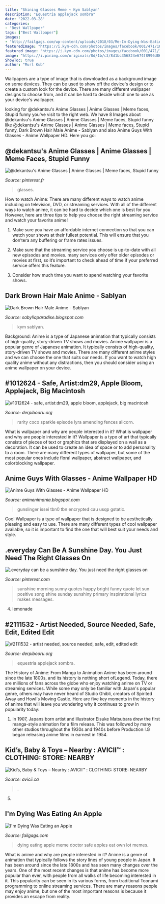 ```yaml
---
title: "Shining Glasses Meme ~ Kym Sablyan"
description: "Equestria applejack sombra"
date: "2022-03-28"
categories:
- "Best Wallpaper"
tags: ["Best Wallpaper"]
images:
- "http://failgags.com/wp-content/uploads/2018/03/Me-Im-Dying-Was-Eating-an-Apple-Doctor-You-Eat-Apples-a-Lot-Me-One-a-Day-Doctor-Youre-on-Your-Own-Meme-Meme.jpg"
featuredImage: "https://i.kym-cdn.com/photos/images/facebook/001/471/183/61b.jpg"
featured_image: "https://i.kym-cdn.com/photos/images/facebook/001/471/183/61b.jpg"
image: "https://i.pinimg.com/originals/8d/1b/c3/8d1bc356824e674f8996d86a69b71f67.jpg"
ShowToc: true
author: "Murl Kub"
---
```



Wallpapers are a type of image that is downloaded as a background image on some devices. They can be used to show off the device's design or to create a custom look for the device. There are many different wallpaper designs to choose from, and it can be hard to decide which one to use as your device's wallpaper.

	

		
looking for @dekantsu&#039;s Anime Glasses | Anime Glasses | Meme faces, Stupid funny you've visit to the right web. We have 8 Images about @dekantsu&#039;s Anime Glasses | Anime Glasses | Meme faces, Stupid funny like @dekantsu&#039;s Anime Glasses | Anime Glasses | Meme faces, Stupid funny, Dark Brown Hair Male Anime - Sablyan and also Anime Guys With Glasses - Anime Wallpaper HD. Here you go:
		
    
## @dekantsu&#039;s Anime Glasses | Anime Glasses | Meme Faces, Stupid Funny

<img loading=lazy src="https://i.pinimg.com/originals/8d/1b/c3/8d1bc356824e674f8996d86a69b71f67.jpg" onerror="this.onerror=null;this.src='https://tse2.mm.bing.net/th?id=OIP.28ixgnEMWlivjMwIYtP84QHaJ4&amp;pid=15.1';" alt="@dekantsu&#039;s Anime Glasses | Anime Glasses | Meme faces, Stupid funny">

_Source: pinterest.fr_

>glasses. 

	

How to watch Anime: There are many different ways to watch anime including on television, DVD, or streaming services.
With all of the different ways to watch anime, it can be hard to decide which one is best for you. However, here are three tips to help you choose the right streaming service and watch your favorite anime!
1. Make sure you have an affordable internet connection so that you can watch your shows at their fullest potential. This will ensure that you don’tera any buffering or frame rates issues.

2. Make sure that the streaming service you choose is up-to-date with all new episodes and movies. many services only offer older episodes or movies at first, so it’s important to check ahead of time if your preferred service offers this feature.

3. Consider how much time you want to spend watching your favorite shows.

    
## Dark Brown Hair Male Anime - Sablyan

<img loading=lazy src="https://i.kym-cdn.com/photos/images/facebook/001/471/183/61b.jpg" onerror="this.onerror=null;this.src='https://tse1.mm.bing.net/th?id=OIP.HWWb1jKJ_HSXUCQ1HDmT4QHaL0&amp;pid=15.1';" alt="Dark Brown Hair Male Anime - Sablyan">

_Source: sabyliaparadise.blogspot.com_

>kym sablyan. 

	

Background: Anime is a type of Japanese animation that typically consists of high-quality, story-driven TV shows and movies.
Anime wallpaper is a popular genre of Japanese animation. It typically consists of high-quality, story-driven TV shows and movies. There are many different anime styles and we can choose the one that suits our needs. If you want to watch high quality anime without any distractions, then you should consider using an anime wallpaper on your device.

    
## #1012624 - Safe, Artist:dm29, Apple Bloom, Applejack, Big Macintosh

<img loading=lazy src="https://derpicdn.net/img/2015/10/30/1012624/large.png" onerror="this.onerror=null;this.src='https://tse2.mm.bing.net/th?id=OIP.NIdrzdiDdqDbMa0kpmgmogHaER&amp;pid=15.1';" alt="#1012624 - safe, artist:dm29, apple bloom, applejack, big macintosh">

_Source: derpibooru.org_

>rarity coco sparkle episode lyra amending fences alicorn. 

	

What is wallpaper and why are people interested in it?
What is wallpaper and why are people interested in it?
Wallpaper is a type of art that typically consists of pieces of text or graphics that are displayed on a wall as a decoration. It can be used to create an idea of space or to add personality to a room. There are many different types of wallpaper, but some of the most popular ones include floral wallpaper, abstract wallpaper, and colorblocking wallpaper.

    
## Anime Guys With Glasses - Anime Wallpaper HD

<img loading=lazy src="https://media.tenor.com/images/42147f8774932c0b933c2959254bb4b6/tenor.gif" onerror="this.onerror=null;this.src='https://tse2.mm.bing.net/th?id=OIP.QhR_h3STLAuTPClZJUu0tgHaIH&amp;pid=15.1';" alt="Anime Guys With Glasses - Anime Wallpaper HD">

_Source: animenimania.blogspot.com_

>gunslinger issei tbn0 tbn encrypted cau usqp gstatic. 

	

Cool Wallpaper is a type of wallpaper that is designed to be aesthetically pleasing and easy to use. There are many different types of cool wallpaper available, so it is important to find the one that will best suit your needs and style.

    
## .everyday Can Be A Sunshine Day. You Just Need The Right Glasses On

<img loading=lazy src="https://i.pinimg.com/originals/3d/8f/42/3d8f421256647fd967c7c9b7dcc547b5.jpg" onerror="this.onerror=null;this.src='https://tse3.mm.bing.net/th?id=OIP.65oFb7EnuniV8F5rirNAUQHaJQ&amp;pid=15.1';" alt=".everyday can be a sunshine day. You just need the right glasses on">

_Source: pinterest.com_

>sunshine morning sunny quotes happy bright funny quote let sun positive song shine sunday sunshiny primary inspirational lyrics makes messages. 

	

4. lemonade 

    
## #2111532 - Artist Needed, Source Needed, Safe, Edit, Edited Edit

<img loading=lazy src="https://derpicdn.net/img/2019/8/7/2111532/large.png" onerror="this.onerror=null;this.src='https://tse1.mm.bing.net/th?id=OIP.NuyWHktTvHcLVW1sSoB18AHaHE&amp;pid=15.1';" alt="#2111532 - artist needed, source needed, safe, edit, edited edit">

_Source: derpibooru.org_

>equestria applejack sombra. 

	

The History of Anime: From Manga to Animation
Anime has been around since the late 1800s, and its history is nothing short ofLegend. Today, there are millions of fans across the globe who enjoy watching anime on TV or streaming services. While some may only be familiar with Japan's popular genre, others may have never heard of Studio Ghibli, creators of Spirited Away and Howl's Moving Castle. Here are five key moments in the history of anime that will leave you wondering why it continues to grow in popularity today:
1) In 1907, Japans born artist and illustrator Eisuke Matsubara drew the first manga-style animation for a film release. This was followed by many other studios throughout the 1930s and 1940s before Production I.G began releasing anime films in earnest in 1954.

    
## Kid’s, Baby &amp; Toys – Nearby : AVICII™ : CLOTHING: STORE: NEARBY

<img loading=lazy src="https://www.avicii.ca/wp-content/uploads/2018/05/AVICII-CLOTHING-STORE-FOR-BAGS-NEARBY.jpg" onerror="this.onerror=null;this.src='https://tse3.mm.bing.net/th?id=OIP.jna1LUyGLuGZdoo3x6XVbQAAAA&amp;pid=15.1';" alt="Kid’s, Baby &amp; Toys – Nearby : AVICII™ : CLOTHING: STORE: NEARBY">

_Source: avicii.ca_

>. 

	

5.

    
## I&#039;m Dying Was Eating An Apple

<img loading=lazy src="http://failgags.com/wp-content/uploads/2018/03/Me-Im-Dying-Was-Eating-an-Apple-Doctor-You-Eat-Apples-a-Lot-Me-One-a-Day-Doctor-Youre-on-Your-Own-Meme-Meme.jpg" onerror="this.onerror=null;this.src='https://tse1.mm.bing.net/th?id=OIP.mEH4hA46UB-YV8IV7NxBQgHaKG&amp;pid=15.1';" alt="I&#039;m Dying Was Eating an Apple">

_Source: failgags.com_

>dying eating apple meme doctor safe apples eat own lot memes. 

	

What is anime and why are people interested in it?
Anime is a genre of animation that typically follows the story lines of young people in Japan. It has been around since the late 1800s and has seen many changes over the years. One of the most recent changes is that anime has become more popular than ever, with people from all walks of life becoming interested in it. This popularity can be seen in its various forms, from traditional Toonami programming to online streaming services. There are many reasons people may enjoy anime, but one of the most important reasons is because it provides an escape from reality.

